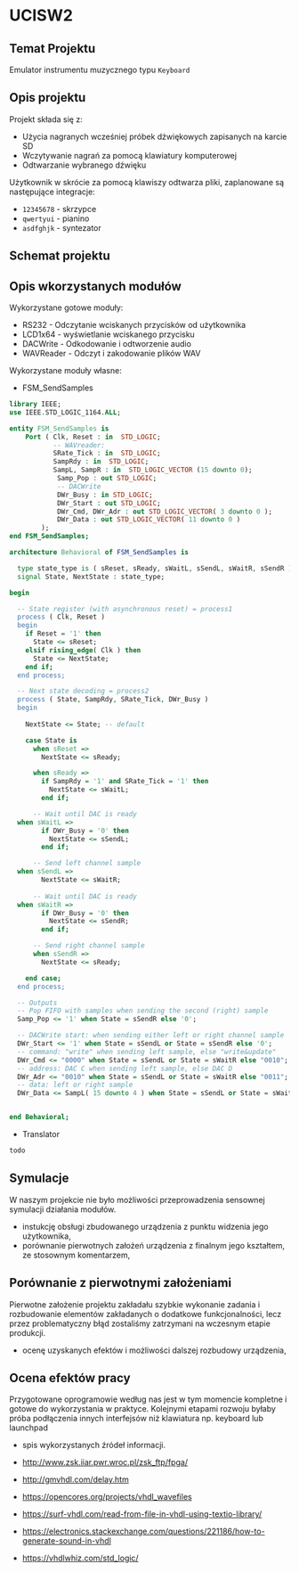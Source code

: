 # UCISW2

## Temat Projektu

Emulator instrumentu muzycznego typu `Keyboard`

## Opis projektu

Projekt składa się z:

- Użycia nagranych wcześniej próbek dźwiękowych zapisanych na karcie SD
- Wczytywanie nagrań za pomocą klawiatury komputerowej
- Odtwarzanie wybranego dźwięku

Użytkownik w skrócie za pomocą klawiszy odtwarza pliki, zaplanowane są następujące integracje:

- `12345678` - skrzypce
- `qwertyui` - pianino
- `asdfghjk` - syntezator

## Schemat projektu

## Opis wkorzystanych modułów

Wykorzystane gotowe moduły:

- RS232 - Odczytanie wciskanych przycisków od użytkownika
- LCD1x64 - wyświetlanie wciskanego przycisku
- DACWrite - Odkodowanie i odtworzenie audio
- WAVReader - Odczyt i zakodowanie plików WAV

Wykorzystane moduły własne:

- FSM_SendSamples

```vhdl
library IEEE;
use IEEE.STD_LOGIC_1164.ALL;

entity FSM_SendSamples is
    Port ( Clk, Reset : in  STD_LOGIC;
           -- WAVreader:
           SRate_Tick : in  STD_LOGIC;
           SampRdy : in  STD_LOGIC;
           SampL, SampR : in  STD_LOGIC_VECTOR (15 downto 0);
            Samp_Pop : out STD_LOGIC;
            -- DACWrite
            DWr_Busy : in STD_LOGIC;
            DWr_Start : out STD_LOGIC;
            DWr_Cmd, DWr_Adr : out STD_LOGIC_VECTOR( 3 downto 0 );
            DWr_Data : out STD_LOGIC_VECTOR( 11 downto 0 )
        );
end FSM_SendSamples;

architecture Behavioral of FSM_SendSamples is

  type state_type is ( sReset, sReady, sWaitL, sSendL, sWaitR, sSendR );
  signal State, NextState : state_type;

begin

  -- State register (with asynchronous reset) = process1
  process ( Clk, Reset )
  begin
    if Reset = '1' then
      State <= sReset;
    elsif rising_edge( Clk ) then
      State <= NextState;
    end if;
  end process;

  -- Next state decoding = process2
  process ( State, SampRdy, SRate_Tick, DWr_Busy )
  begin
    
    NextState <= State; -- default

    case State is
      when sReset =>
        NextState <= sReady;

      when sReady =>
        if SampRdy = '1' and SRate_Tick = '1' then
          NextState <= sWaitL;
        end if;

      -- Wait until DAC is ready
  when sWaitL =>
        if DWr_Busy = '0' then
          NextState <= sSendL;
        end if;

      -- Send left channel sample
  when sSendL =>
        NextState <= sWaitR;
      
      -- Wait until DAC is ready
  when sWaitR =>
        if DWr_Busy = '0' then
          NextState <= sSendR;
        end if;

      -- Send right channel sample
      when sSendR =>
        NextState <= sReady;

    end case;
  end process;

  -- Outputs
  -- Pop FIFO with samples when sending the second (right) sample
  Samp_Pop <= '1' when State = sSendR else '0';

  -- DACWrite start: when sending either left or right channel sample
  DWr_Start <= '1' when State = sSendL or State = sSendR else '0';
  -- command: "write" when sending left sample, else "write&update"
  DWr_Cmd <= "0000" when State = sSendL or State = sWaitR else "0010";
  -- address: DAC C when sending left sample, else DAC D
  DWr_Adr <= "0010" when State = sSendL or State = sWaitR else "0011";
  -- data: left or right sample
  DWr_Data <= SampL( 15 downto 4 ) when State = sSendL or State = sWaitR else SampR( 15 downto 4 );


end Behavioral;
```

- Translator

```vhdl
todo
```

## Symulacje

W naszym projekcie nie było możliwości przeprowadzenia sensownej symulacji działania modułów.

- instukcję obsługi zbudowanego urządzenia z punktu widzenia jego użytkownika,
- porównanie pierwotnych założeń urządzenia z finalnym jego kształtem, ze stosownym komentarzem,

## Porównanie z pierwotnymi założeniami

Pierwotne założenie projektu zakładału szybkie wykonanie zadania i rozbudowanie elementów zakładanych o dodatkowe funkcjonalności, lecz przez problematyczny błąd zostaliśmy zatrzymani na wczesnym etapie produkcji.

- ocenę uzyskanych efektów i możliwości dalszej rozbudowy urządzenia,

## Ocena efektów pracy

Przygotowane oprogramowie według nas jest w tym momencie kompletne i gotowe do wykorzystania w praktyce.
Kolejnymi etapami rozwoju byłaby próba podłączenia innych interfejsów niż klawiatura np. keyboard lub launchpad

- spis wykorzystanych źródeł informacji.

- <http://www.zsk.iiar.pwr.wroc.pl/zsk_ftp/fpga/>
- <http://gmvhdl.com/delay.htm>
- <https://opencores.org/projects/vhdl_wavefiles>
- <https://surf-vhdl.com/read-from-file-in-vhdl-using-textio-library/>
- <https://electronics.stackexchange.com/questions/221186/how-to-generate-sound-in-vhdl>
- <https://vhdlwhiz.com/std_logic/>
